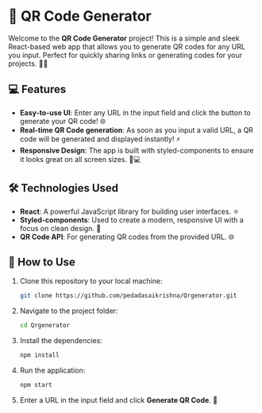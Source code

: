 
# 🚀 QR Code Generator

Welcome to the **QR Code Generator** project! This is a simple and sleek React-based web app that allows you to generate QR codes for any URL you input. Perfect for quickly sharing links or generating codes for your projects. 📱🔗

## 💻 Features

- **Easy-to-use UI**: Enter any URL in the input field and click the button to generate your QR code! 🌐
- **Real-time QR Code generation**: As soon as you input a valid URL, a QR code will be generated and displayed instantly! ⚡
- **Responsive Design**: The app is built with styled-components to ensure it looks great on all screen sizes. 📱💻

## 🛠️ Technologies Used

- **React**: A powerful JavaScript library for building user interfaces. ⚛️
- **Styled-components**: Used to create a modern, responsive UI with a focus on clean design. 🎨
- **QR Code API**: For generating QR codes from the provided URL. 🌐

## 🔧 How to Use

1. Clone this repository to your local machine:
   ```bash
   git clone https://github.com/pedadasaikrishna/Qrgenerator.git
   ```

2. Navigate to the project folder:
   ```bash
   cd Qrgenerator
   ```

3. Install the dependencies:
   ```bash
   npm install
   ```

4. Run the application:
   ```bash
   npm start
   ```

5. Enter a URL in the input field and click **Generate QR Code**. 📲


